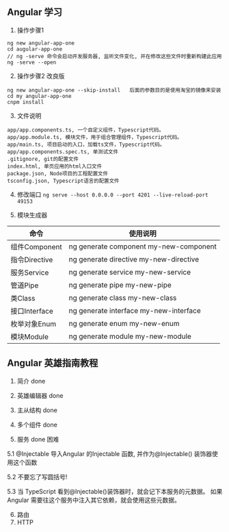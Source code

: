 ## Angular 学习
1. 操作步骤1

```
ng new angular-app-one
cd augular-app-one
// ng -serve 命令会启动开发服务器, 监听文件变化, 并在修改这些文件时重新构建此应用
ng -serve --open
```

2. 操作步骤2 改良版
```
ng new angular-app-one --skip-install   后面的参数目的是使用淘宝的镜像来安装
cd my angular-app-one
cnpm install
```

3. 文件说明

```
app/app.components.ts, 一个自定义组件，Typescript代码。
app/app.module.ts, 模块文件，用于组合管理组件，Typescript代码。
app/main.ts, 项目启动的入口，加载ts文件，Typescript代码。
app/app.components.spec.ts, 单测试文件
.gitignore, git的配置文件
index.html, 单页应用的html入口文件
package.json, Node项目的工程配置文件
tsconfig.json, Typescript语言的配置文件
```

4. 修改端口
`ng serve --host 0.0.0.0 --port 4201 --live-reload-port 49153`

5. 模块生成器

命令 | 使用说明
--- | ---
组件Component | ng generate component my-new-component
指令Directive | ng generate directive my-new-directive
服务Service | ng generate service my-new-service
管道Pipe | ng generate pipe my-new-pipe
类Class | ng generate class my-new-class
接口Interface | ng generate interface my-new-interface
枚举对象Enum | ng generate enum my-new-enum
模块Module | ng generate module my-new-module


## Angular 英雄指南教程
1. 简介 done

2. 英雄编辑器 done

3. 主从结构 done

4. 多个组件 done 

5. 服务 done 困难

  5.1 @Injectable 导入Angular 的Injectable 函数, 并作为@Injectable() 装饰器使用这个函数
  
  5.2 不要忘了写圆括号!
  
  5.3 当 TypeScript 看到@Injectable()装饰器时，就会记下本服务的元数据。 如果 Angular 需要往这个服务中注入其它依赖，就会使用这些元数据。

6. 路由
7. HTTP
